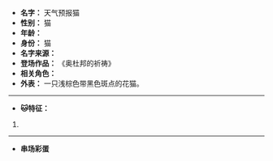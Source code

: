 
- **名字：** 天气预报猫
- **性别：** 猫
- **年龄：** 
- **身份：** 猫
- **名字来源：** 
- **登场作品：** 《奥杜邦的祈祷》
- **相关角色：** 
- **外表：** 一只浅棕色带黑色斑点的花猫。

---

- **🐱特征：** 
1. 

---

- **串场彩蛋** 